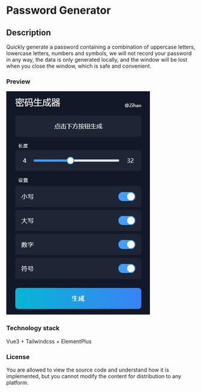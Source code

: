 # Password Generator

## Description

Quickly generate a password containing a combination of uppercase letters, lowercase letters, numbers and symbols, we will not record your password in any way, the data is only generated locally, and the window will be lost when you close the window, which is safe and convenient.

### Preview

![](https://github.com/zihaoyy/password-generator/blob/main/public/preview.jpg)

### Technology stack

Vue3 + Tailwindcss + ElementPlus

### License

You are allowed to view the source code and understand how it is implemented, but you cannot modify the content for distribution to any platform.
